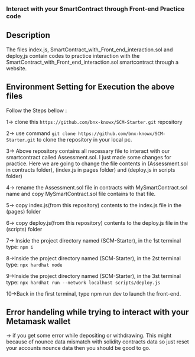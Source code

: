 ### Interact with your SmartContract through Front-end Practice code

## Description
The files index.js, SmartContract_with_Front_end_interaction.sol and deploy,js contain codes to practice interaction with the SmartContract_with_Front_end_interaction.sol smartcontract through a website.

## Environment Setting for Execution the above files
Follow the Steps bellow :

1-> clone this `https://github.com/bnx-knowx/SCM-Starter.git` repository

2-> use command `git clone https://github.com/bnx-knowx/SCM-Starter.git` to clone the repository in your local pc.

3-> Above repository contains all necessary file to interact with our smartcontract called Assessment.sol. I just made some changes for practice. Here we are going to change the file contents in (Assessment.sol in contracts folder), (index.js in pages folder) and (deploy.js in scripts folder) 

4-> rename the Assessment.sol file in contracts with MySmartContract.sol name and copy MySmartContract.sol file contains to that file.

5-> copy index.js(from this repository) contents to the index.js file in the (pages) folder

6-> copy deploy.js(from this repository) contents to the deploy.js file in the (scripts) folder

7-> Inside the project directory named (SCM-Starter), in the 1st terminal type: `npm i`

8->Inside the project directory named (SCM-Starter), in the 2st terminal type: `npx hardhat node`

9->Inside the project directory named (SCM-Starter), in the 3st terminal type: `npx hardhat run --network localhost scripts/deploy.js`

10->Back in the first terminal, type npm run dev to launch the front-end.

## Error handeling while trying to interact with your Metamask wallet

-> if you get some error while depositing or withdrawing. This might because of nounce data mismatch with solidity contracts data so just reset your accounts nounce data then you should be good to go.



